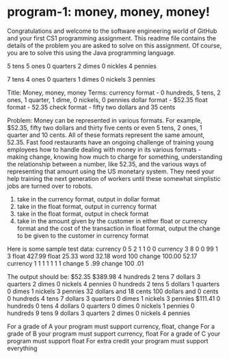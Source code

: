 # program-1: money, money, money!
Congratulations and welcome to the software engineering world of GitHub and your first CS1 programming assignment. This readme file contains the details of the problem you are asked to solve on this assignment. Of course, you are to solve this using the Java programming language. 


5 tens
5 ones
0 quarters
2 dimes
0 nickles
4 pennies

7 tens
4 ones
0 quarters
1 dimes
0 nickels
3 pennies

Title: Money, money, money
Terms: currency format - 0 hundreds, 5 tens, 2 ones, 1 quarter, 1 dime, 0 nickels, 0 pennies
  dollar format - $52.35
  float format - 52.35
  check format - fifty two dollars and 35 cents
  
Problem: Money can be represented in various formats. For example, $52.35, fifty two dollars and thirty five cents or even 5 tens, 2 ones, 1 quarter and 10 cents. All of these formats represent the same amount, 52.35. Fast food restaurants have an ongoing challenge of training young employees how to handle dealing with money in its various formats - making change, knowing how much to charge for something, understanding the relationship between a number, like 52.35, and the various ways of representing that amount using the US monetary system. They need your help training the next generation of workers until these somewhat simplistic jobs are turned over to robots. 

1. take in the currency format, output in dollar format
2. take in the float format, output in currency format
3. take in the float format, output in check format
4. take in the amount given by the customer in either float or currency format and the cost of the transaction in float format, output the change to be given to the customer in currency format

Here is some sample test data:
currency 0 5 2 1 1 0 0
currency 3 8 0 0 99 1 3
float 427.99
float 25.33
word 32.18
word 100
change 100.00 52.17
currency 1 1 1 1 1 1 1
change 5 .99
change 100 .01

The output should be:
$52.35
$389.98
4 hundreds 2 tens 7 dollars 3 quarters 2 dimes 0 nickels 4 pennies
0 hundreds 2 tens 5 dollars 1 quarters 0 dimes 1 nickels 3 pennies
32 dollars and 18 cents
100 dollars and 0 cents
0 hundreds 4 tens 7 dollars 3 quarters 0 dimes 1 nickels 3 pennies
$111.41
0 hundreds 0 tens 4 dollars 0 quarters 0 dimes 0 nickels 1 pennies
0 hundreds 9 tens 9 dollars 3 quarters 2 dimes 0 nickels 4 pennies

For a grade of A your program must support currency, float, change
For a grade of B your program must support currency, float
For a grade of C your program must support float
For extra credit your program must support everything

